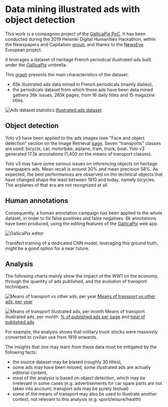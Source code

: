 # Data mining illustrated ads with object detection

This work is a compagnon project of the [GallicaPix PoC](www.gallicapix.bnf.fr). It has been conducted during the 2019 Helsinki Digital Humanities Hackathon, within the Newspapers and Capitalism [group](https://blogs.helsinki.fi/digital-humanities-hackathon/category/newspapers-and-capitalism/), and thanks to the [NewsEye](https://www.newseye.eu/) European project.

It leverages a dataset of heritage French periodical illustrated ads built under the [GallicaPix](https://github.com/altomator/Image_Retrieval) umbrella.

This [graph](http://www.euklides.fr/blog/altomator/Image_Retrieval/Ads-data-mining/Dailies_FR_1910-1920_issues-pages-ads.htm) presents the main characteristics of the dataset:
- 65k illustrated ads data mined in French periodicals (mainly dailies), 
- the periodicals dataset from which these ads have been data mined gathers 36k issues, 265k pages, from 16 daily titles and 15 magazine titles.

![Ads dataset statistics](http://www.euklides.fr/blog/altomator/Image_Retrieval/Ads-data-mining/ads-dataset.jpg)
[Illustrated ads dataset](http://www.euklides.fr/blog/altomator/Image_Retrieval/Ads-data-mining/Periodical_FR_1910-1920_issues-pages-ads.htm)

## Object detection
Yolo v3 have been applied to the ads images (see "Face and object detection" section on the Image Retrieval [page](https://github.com/altomator/Image_Retrieval). Seven "transports" classes are used: bicycle, car, motorbike, aiplane, train, truck, boat. Yolo v3 generated 17.5k annotations (1,400 on the means of transport classes).

Yolo v3 may have some serious issues on inferencing objects on heritage newspapers ads. Mean recall is around 30% and mean precision 58%. As expected, the best performances are observed on the technical objects that have changed shape the least between 1910 and today, namely bicycles. The airplanes of that era are not recognized at all.

## Human annotations
Consequently, a human annotation campaign has been applied to the whole dataset, in order to fix false positives and false negatives. 6k annotations have been produced, using the editing features of the [GallicaPix](www.gallicapix.bnf.fr) web app.

![GallicaPix editor](http://www.euklides.fr/blog/altomator/Image_Retrieval/Ads-data-mining/gp-edition.jpg)

Transfert training of a dedicated CNN model, leveraging this ground truth, might be a good option for a near future.

## Analysis
The following charts mainly show the impact of the WW1 on the economy, through the quantity of ads published, and the evolution of transport techniques. 

![Means of transport vs other ads, per year](http://www.euklides.fr/blog/altomator/Image_Retrieval/Ads-data-mining/total-year.jpg)
[Means of transport vs other ads, per year](http://www.euklides.fr/blog/altomator/Image_Retrieval/Ads-data-mining/Periodical_FR_1910-1920_ads-year.htm)

![Means of transport illustrated ads, per month](http://www.euklides.fr/blog/altomator/Image_Retrieval/Ads-data-mining/total-month.jpg)
Means of transport illustrated ads, per month: [% of published ads per page](http://www.euklides.fr/blog/altomator/Image_Retrieval/Ads-data-mining/Periodical_FR_1910-1920_mean-ads-month.htm) and [total of published ads](http://www.euklides.fr/blog/altomator/Image_Retrieval/Ads-data-mining/Periodical_FR_1910-1920_total-ads-month.htm)

For example, the analysis shows that military truck stocks were massively converted to civilian use from 1919 onwards.

The insights that one may learn from these data must be mitigated by the following facts:
- the source dataset may be biased (roughly 30 titles),
- some ads may have been missed, some illustrated ads are actually editorial content,
- most of the analysis is based on object detection, which may be irrelevant in some cases (e.g. advertisements for car spare parts are not taken into account; transport ads may be purely textual)
- some of the means of transport may also be used to illustrate another context, not relevant to this analysis (e.g. sport/leisure/health)












 

